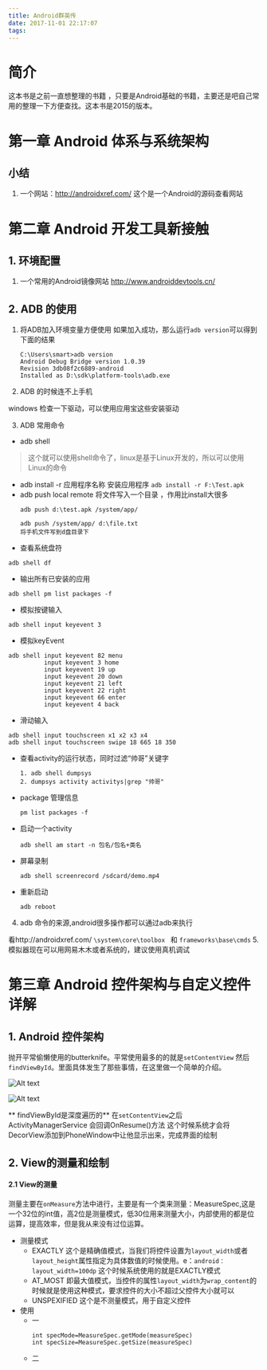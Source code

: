 ```yaml
---
title: Android群英传
date: 2017-11-01 22:17:07
tags:
---
```


# 简介
这本书是之前一直想整理的书籍 ，只要是Android基础的书籍，主要还是吧自己常用的整理一下方便查找。这本书是2015的版本。

# 第一章 Android 体系与系统架构

## 小结
1. 一个网站：http://androidxref.com/  这个是一个Android的源码查看网站

# 第二章 Android 开发工具新接触

## 1. 环境配置

1. 一个常用的Android镜像网站 http://www.androiddevtools.cn/

## 2. ADB 的使用
1. 将ADB加入环境变量方便使用
    如果加入成功，那么运行`adb version`可以得到下面的结果

    ```
    C:\Users\smart>adb version
    Android Debug Bridge version 1.0.39
    Revision 3db08f2c6889-android
    Installed as D:\sdk\platform-tools\adb.exe
    ```

2. ADB 的时候连不上手机

  windows 检查一下驱动，可以使用应用宝这些安装驱动

3. ADB 常用命令
  * adb shell  
> 这个就可以使用shell命令了，linux是基于Linux开发的，所以可以使用Linux的命令

  *  adb install -r 应用程序名称   安装应用程序
    ```
      adb install -r F:\Test.apk
    ```
  * adb push local remote  将文件写入一个目录 ，作用比install大很多
    ```
    adb push d:\test.apk /system/app/

    adb push /system/app/ d:\file.txt
    将手机文件写到d盘目录下  
    ```
  * 查看系统盘符
  ```
  adb shell df
  ```
  * 输出所有已安装的应用
  ```
  adb shell pm list packages -f
  ```
  * 模拟按键输入
  ```
  adb shell input keyevent 3
  ```
  * 模拟keyEvent
  ```
  adb shell input keyevent 82 menu
            input keyevent 3 home
            input keyevent 19 up
            input keyevent 20 down
            input keyevent 21 left
            input keyevent 22 right
            input keyevent 66 enter
            input keyevent 4 back
  ```
  * 滑动输入
  ```
  adb shell input touchscreen x1 x2 x3 x4
  adb shell input touchscreen swipe 18 665 18 350
  ```
  * 查看activity的运行状态，同时过滤“帅哥”关键字
    ```
    1. adb shell dumpsys
    2. dumpsys activity activitys|grep "帅哥"

    ```
  * package 管理信息
    ```
    pm list packages -f
    ```
  * 启动一个activity
    ```
    adb shell am start -n 包名/包名+类名
    ```
  * 屏幕录制
    ```
    adb shell screenrecord /sdcard/demo.mp4
    ```
  * 重新启动
    ```
    adb reboot
    ```
4. adb 命令的来源,android很多操作都可以通过adb来执行

  看http://androidxref.com/ `\system\core\toolbox `  和 `frameworks\base\cmds`
5. 模拟器现在可以用网易木木或者系统的，建议使用真机调试

# 第三章 Android 控件架构与自定义控件详解

## 1. Android 控件架构
   抛开平常偷懒使用的butterknife。平常使用最多的的就是`setContentView` 然后`findViewById`。里面具体发生了那些事情，在这里做一个简单的介绍。

 ![Alt text](图像1509633530.png "AndroidUI架构")

 ![Alt text](图像1509634201.png "简陋的视图树")

 ** findViewById是深度遍历的** 在`setContentView`之后 ActivityManagerService 会回调OnResume()方法 这个时候系统才会将DecorView添加到PhoneWindow中让他显示出来，完成界面的绘制

## 2. View的测量和绘制

#### 2.1 View的测量
测量主要在`onMeasure`方法中进行，主要是有一个类来测量：MeasureSpec,这是一个32位的int值，高2位是测量模式，低30位用来测量大小，内部使用的都是位运算，提高效率，但是我从来没有过位运算。
* 测量模式
  * EXACTLY
    这个是精确值模式，当我们将控件设置为`layout_width`或者`layout_height`属性指定为具体数值的时候使用。e：`android：layout_width=100dp` 这个时候系统使用的就是EXACTLY模式
  * AT_MOST
    即最大值模式，当控件的属性`layout_width`为`wrap_content`的时候就是使用这种模式，要求控件的大小不超过父控件大小就可以
  * UNSPEXIFIED
    这个是不测量模式，用于自定义控件
* 使用
  * 一
    ```
    int specMode=MeasureSpec.getMode(measureSpec)
    int specSize=MeasureSpec.getSize(measureSpec)
    
    ```
  * 二
